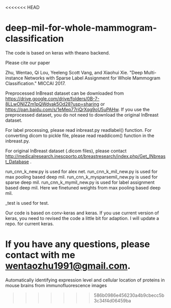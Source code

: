 <<<<<<< HEAD
# deep-mil-for-whole-mammogram-classification

The code is based on keras with theano backend.

Please cite our paper 

Zhu, Wentao, Qi Lou, Yeeleng Scott Vang, and Xiaohui Xie. "Deep Multi-instance Networks with Sparse Label Assignment for Whole Mammogram Classification." MICCAI 2017.

Preprocessed InBreast dataset can be downloaded from https://drive.google.com/drive/folders/0B-7-8LLwONIZZm1pQWdyak5Od28?usp=sharing or https://pan.baidu.com/s/1eMep77riQrXqg9oU5uPAHw. If you use the preprocessed dataset, you do not need to download the original InBreast dataset.

For label processing, please read inbreast.py readlabel() function. For converting dicom to pickle file, please read readdicom() function in the inbreast.py.

For original InBreast dataset (.dicom files), please contact http://medicalresearch.inescporto.pt/breastresearch/index.php/Get_INbreast_Database . 

run_cnn_k_new.py is used for alex net.
run_cnn_k_mil_new.py is used for max pooling based deep mil.
run_cnn_k_mysparsemil_new.py is used for sparse deep mil.
run_cnn_k_mymil_new.py is used for label assignment based deep mil. Here we finetuned weights from max pooling based deep mil.

_test is used for test. 

Our code is based on conv-keras and keras. If you use current version of keras, you need to revised the code a little bit for adaption. I will update a repo. for current keras.

If you have any questions, please contact with me wentaozhu1991@gmail.com.
=======
Automatically identifying expression level and cellular location of proteins in mouse brains from immunofluorescence images
>>>>>>> 586b0986e456230a4b9cbecc5b3c34f4d06459ba

